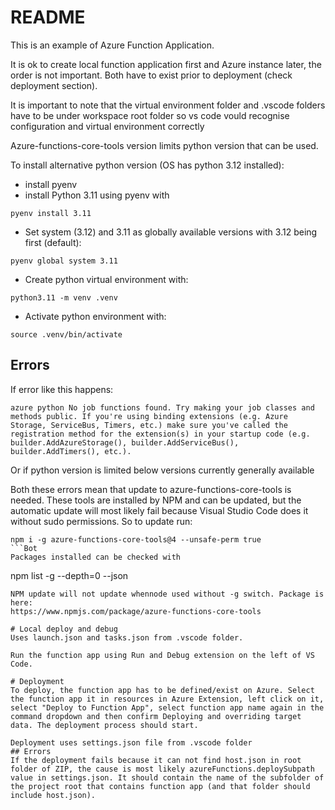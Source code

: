 # README
This is an example of Azure Function Application.

It is ok to create local function application first and Azure instance later, the order is not important. Both have to exist prior to deployment (check deployment section).

It is important to note that the virtual environment folder and .vscode folders have to be under workspace root folder so vs code vould recognise configuration and virtual environment correctly

Azure-functions-core-tools version limits python version that can be used.

To install alternative python version (OS has python 3.12 installed):
* install pyenv
* install Python 3.11 using pyenv with
```
pyenv install 3.11
```
* Set system (3.12) and 3.11 as globally available versions with 3.12 being first (default):
```
pyenv global system 3.11
```
* Create python virtual environment with:
```
python3.11 -m venv .venv
```
* Activate python environment with:
```
source .venv/bin/activate
```
## Errors
If error like this happens:
```
azure python No job functions found. Try making your job classes and methods public. If you're using binding extensions (e.g. Azure Storage, ServiceBus, Timers, etc.) make sure you've called the registration method for the extension(s) in your startup code (e.g. builder.AddAzureStorage(), builder.AddServiceBus(), builder.AddTimers(), etc.).
```
Or if python version is limited below versions currently generally available

Both these errors mean that update to azure-functions-core-tools is needed. These tools are installed by NPM and can be updated, but the automatic update will most likely fail because Visual Studio Code does it without sudo permissions. So to update run:
```
npm i -g azure-functions-core-tools@4 --unsafe-perm true
```Bot
Packages installed can be checked with
```
npm list -g --depth=0 --json
```
NPM update will not update whennode used without -g switch. Package is here:  
https://www.npmjs.com/package/azure-functions-core-tools

# Local deploy and debug
Uses launch.json and tasks.json from .vscode folder.

Run the function app using Run and Debug extension on the left of VS Code.

# Deployment
To deploy, the function app has to be defined/exist on Azure. Select the function app it in resources in Azure Extension, left click on it, select "Deploy to Function App", select function app name again in the command dropdown and then confirm Deploying and overriding target data. The deployment process should start. 

Deployment uses settings.json file from .vscode folder
## Errors
If the deployment fails because it can not find host.json in root folder of ZIP, the cause is most likely azureFunctions.deploySubpath value in settings.json. It should contain the name of the subfolder of the project root that contains function app (and that folder should include host.json).